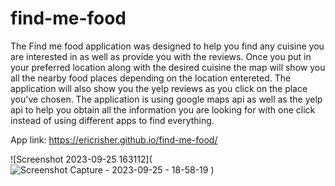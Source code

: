 # find-me-food
The Find me food application was designed to help you find 
any cuisine you are interested in as well as provide
you with the reviews. Once you put in your preferred location along 
with the desired cuisine the map will show you all the 
nearby food places depending on the location entereted. 
The application will also show you the yelp
reviews as you click on the place you've chosen. 
The application is using google maps api as well as the
yelp api to help you obtain all the information you are
looking for with one click instead of using different apps 
to find everything. 

App link: https://ericrisher.github.io/find-me-food/

![Screenshot 2023-09-25 163112](![Screenshot Capture - 2023-09-25 - 18-58-19](https://github.com/EricRisher/find-me-food/assets/109945090/e0443fa4-906b-41bf-a719-af2b984fd165)
 )
